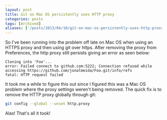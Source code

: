 ```yaml
---
layout: post
title: Git on Mac OS persistently uses HTTP proxy
categories: posts
tags: [Archived]
aliases: ['/posts/2013/04/10/git-on-mac-os-persistently-uses-http-proxy']
---
```


So I've been running into the problem off late on Mac OS when using an HTTPS proxy and then using git over https. After removing the proxy from Preferences, the http proxy still persists giving an error as seen below:

~~~
Cloning into 'Foo'...
error: Failed connect to github.com:5222; Connection refused while accessing https://github.com/jonalmeida/Foo.git/info/refs
fatal: HTTP request failed
~~~

It took me a while to figure this out since I figured this was a Mac OS problem where the proxy settings weren't being removed. The quick fix is to remove the HTTP proxy globally through git:

~~~ bash
git config --global --unset http.proxy
~~~

Alas! That's all it took!
